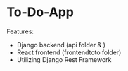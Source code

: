 # To-Do-App

Features: 
- Django backend (api folder & )
- React frontend (frontendtoto folder)
- Utilizing Django Rest Framework


